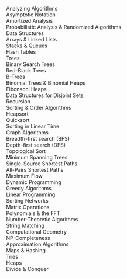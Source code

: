 Analyzing Algorithms  
Asymptotic Notation  
Amortized Analysis  
Probabilistic Analysis & Randomized Algorithms  
Data Structures  
Arrays & Linked Lists  
Stacks & Queues  
Hash Tables  
Trees  
Binary Search Trees  
Red-Black Trees  
B-Trees  
Binomial Trees & Binomial Heaps  
Fibonacci Heaps  
Data Structures for Disjoint Sets  
Recursion  
Sorting & Order Algorithms  
Heapsort  
Quicksort  
Sorting in Linear Time  
Graph Algorithms  
Breadth-first search (BFS)  
Depth-first search (DFS)  
Topological Sort  
Minimum Spanning Trees  
Single-Source Shortest Paths  
All-Pairs Shortest Paths  
Maximum Flow  
Dynamic Programming  
Greedy Algorithms  
Linear Programming  
Sorting Networks  
Matrix Operations  
Polynomials & the FFT  
Number-Theoretic Algorithms  
String Matching  
Computational Geometry  
NP-Completeness  
Approximation Algorithms  
Maps & Hashing  
Tries  
Heaps  
Divide & Conquer  
